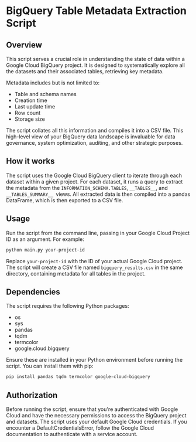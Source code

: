 # BigQuery Table Metadata Extraction Script

## Overview

This script serves a crucial role in understanding the state of data within a Google Cloud BigQuery project. 
It is designed to systematically explore all the datasets and their associated tables, retrieving key metadata.

Metadata includes but is not limited to:

- Table and schema names
- Creation time
- Last update time
- Row count
- Storage size

The script collates all this information and compiles it into a CSV file. 
This high-level view of your BigQuery data landscape is invaluable for data governance, system optimization, auditing, and other strategic purposes.

## How it works
The script uses the Google Cloud BigQuery client to iterate through each dataset within a given project.
For each dataset, it runs a query to extract the metadata from the `INFORMATION_SCHEMA.TABLES`, `__TABLES__`, and `__TABLES_SUMMARY__ `views. 
All extracted data is then compiled into a pandas DataFrame, which is then exported to a CSV file.

## Usage
Run the script from the command line, passing in your Google Cloud Project ID as an argument. For example:

```bash
python main.py your-project-id
```

Replace `your-project-id` with the ID of your actual Google Cloud project. 
The script will create a CSV file named `bigquery_results.csv` in the same directory, containing metadata for all tables in the project.

## Dependencies
The script requires the following Python packages:

- os
- sys
- pandas
- tqdm
- termcolor
- google.cloud.bigquery

Ensure these are installed in your Python environment before running the script. You can install them with pip:

```bash
pip install pandas tqdm termcolor google-cloud-bigquery
```

## Authorization
Before running the script, ensure that you're authenticated with Google Cloud and have the necessary permissions to access the BigQuery project and datasets.
The script uses your default Google Cloud credentials. If you encounter a DefaultCredentialsError, follow the Google Cloud documentation to authenticate with a service account.
